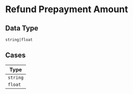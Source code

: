 
# Refund Prepayment Amount

## Data Type

`string|float`

## Cases

| Type |
|  --- |
| `string` |
| `float` |

